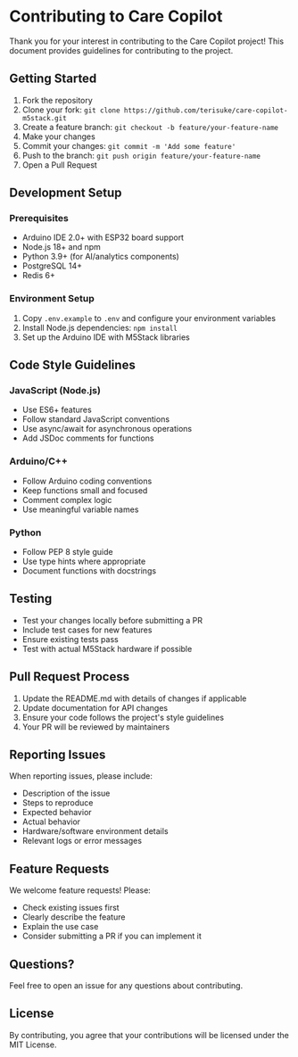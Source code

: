 # Contributing to Care Copilot

Thank you for your interest in contributing to the Care Copilot project! This document provides guidelines for contributing to the project.

## Getting Started

1. Fork the repository
2. Clone your fork: `git clone https://github.com/terisuke/care-copilot-m5stack.git`
3. Create a feature branch: `git checkout -b feature/your-feature-name`
4. Make your changes
5. Commit your changes: `git commit -m 'Add some feature'`
6. Push to the branch: `git push origin feature/your-feature-name`
7. Open a Pull Request

## Development Setup

### Prerequisites
- Arduino IDE 2.0+ with ESP32 board support
- Node.js 18+ and npm
- Python 3.9+ (for AI/analytics components)
- PostgreSQL 14+
- Redis 6+

### Environment Setup
1. Copy `.env.example` to `.env` and configure your environment variables
2. Install Node.js dependencies: `npm install`
3. Set up the Arduino IDE with M5Stack libraries

## Code Style Guidelines

### JavaScript (Node.js)
- Use ES6+ features
- Follow standard JavaScript conventions
- Use async/await for asynchronous operations
- Add JSDoc comments for functions

### Arduino/C++
- Follow Arduino coding conventions
- Keep functions small and focused
- Comment complex logic
- Use meaningful variable names

### Python
- Follow PEP 8 style guide
- Use type hints where appropriate
- Document functions with docstrings

## Testing

- Test your changes locally before submitting a PR
- Include test cases for new features
- Ensure existing tests pass
- Test with actual M5Stack hardware if possible

## Pull Request Process

1. Update the README.md with details of changes if applicable
2. Update documentation for API changes
3. Ensure your code follows the project's style guidelines
4. Your PR will be reviewed by maintainers

## Reporting Issues

When reporting issues, please include:
- Description of the issue
- Steps to reproduce
- Expected behavior
- Actual behavior
- Hardware/software environment details
- Relevant logs or error messages

## Feature Requests

We welcome feature requests! Please:
- Check existing issues first
- Clearly describe the feature
- Explain the use case
- Consider submitting a PR if you can implement it

## Questions?

Feel free to open an issue for any questions about contributing.

## License

By contributing, you agree that your contributions will be licensed under the MIT License.